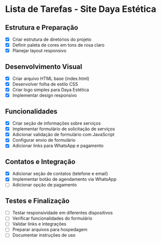 # Lista de Tarefas - Site Daya Estética

## Estrutura e Preparação
- [x] Criar estrutura de diretórios do projeto
- [x] Definir paleta de cores em tons de rosa claro
- [x] Planejar layout responsivo

## Desenvolvimento Visual
- [x] Criar arquivo HTML base (index.html)
- [x] Desenvolver folha de estilo CSS
- [x] Criar logo simples para Daya Estética
- [x] Implementar design responsivo

## Funcionalidades
- [x] Criar seção de informações sobre serviços
- [x] Implementar formulário de solicitação de serviços
- [x] Adicionar validação de formulário com JavaScript
- [x] Configurar envio de formulário
- [x] Adicionar links para WhatsApp e pagamento

## Contatos e Integração
- [x] Adicionar seção de contatos (telefone e email)
- [x] Implementar botão de agendamento via WhatsApp
- [ ] Adicionar opção de pagamento

## Testes e Finalização
- [ ] Testar responsividade em diferentes dispositivos
- [ ] Verificar funcionalidades do formulário
- [ ] Validar links e integrações
- [ ] Preparar arquivos para hospedagem
- [ ] Documentar instruções de uso
